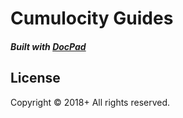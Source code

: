 # Cumulocity Guides
##### Built with [DocPad](http://docpad.org)



## License
Copyright &copy; 2018+ All rights reserved.